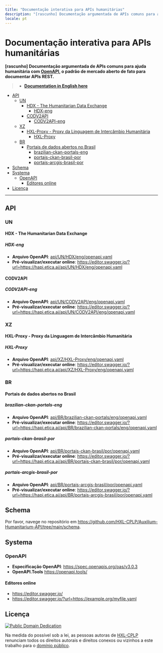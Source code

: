 ```yaml
---
title: "Documentação interativa para APIs humanitárias"
description: "[rascunho] Documentação argumentada de APIs comuns para ajuda humanitária com OpenAPI"
locale: pt
---
```


# Documentação interativa para APIs humanitárias

**[rascunho] Documentação argumentada de APIs comuns para ajuda humanitária com
[OpenAPI](https://www.openapis.org/), o padrão de mercado aberto de fato para
documentar APIs REST.**

> - **[Documentation in English here](eng.md)**

<!-- TOC depthFrom:2 -->

- [API](#api)
    - [UN](#un)
        - [HDX - The Humanitarian Data Exchange](#hdx---the-humanitarian-data-exchange)
            - [HDX-eng](#hdx-eng)
        - [CODV2API](#codv2api)
            - [CODV2API-eng](#codv2api-eng)
    - [XZ](#xz)
        - [HXL-Proxy - Proxy da Linguagem de Intercâmbio Humanitária](#hxl-proxy---proxy-da-linguagem-de-intercâmbio-humanitária)
            - [HXL-Proxy](#hxl-proxy)
    - [BR](#br)
        - [Portais de dados abertos no Brasil](#portais-de-dados-abertos-no-brasil)
            - [brazilian-ckan-portals-eng](#brazilian-ckan-portals-eng)
            - [portais-ckan-brasil-por](#portais-ckan-brasil-por)
            - [portais-arcgis-brasil-por](#portais-arcgis-brasil-por)
- [Schema](#schema)
- [Systema](#systema)
    - [OpenAPI](#openapi)
        - [Editores online](#editores-online)
- [Licença](#licença)

<!-- /TOC -->

---


## API

### UN

#### HDX - The Humanitarian Data Exchange

##### HDX-eng
- **Arquivo OpenAPI**: [api/UN/HDX/eng/openapi.yaml](api/UN/HDX/eng/openapi.yaml)
- **Pré-visualizar/executar online**: <https://editor.swagger.io/?url=https://hapi.etica.ai/api/UN/HDX/eng/openapi.yaml>

#### CODV2API

##### CODV2API-eng
- **Arquivo OpenAPI**: [api/UN/CODV2API/eng/openapi.yaml](api/UN/CODV2API/eng/openapi.yaml)
- **Pré-visualizar/executar online**: <https://editor.swagger.io/?url=https://hapi.etica.ai/api/UN/CODV2API/eng/openapi.yaml>

### XZ

#### HXL-Proxy - Proxy da Linguagem de Intercâmbio Humanitária

##### HXL-Proxy
- **Arquivo OpenAPI**: [api/XZ/HXL-Proxy/eng/openapi.yaml](api/XZ/HXL-Proxy/eng/openapi.yaml)
- **Pré-visualizar/executar online**: <https://editor.swagger.io/?url=https://hapi.etica.ai/api/XZ/HXL-Proxy/eng/openapi.yaml>

### BR

#### Portais de dados abertos no Brasil

##### brazilian-ckan-portals-eng

- **Arquivo OpenAPI**: [api/BR/brazilian-ckan-portals/eng/openapi.yaml](api/BR/brazilian-ckan-portals/eng/openapi.yaml)
- **Pré-visualizar/executar online**: <https://editor.swagger.io/?url=https://hapi.etica.ai/api/BR/brazilian-ckan-portals/eng/openapi.yaml>

##### portais-ckan-brasil-por

- **Arquivo OpenAPI**: [api/BR/portais-ckan-brasil/por/openapi.yaml](api/BR/portais-ckan-brasil/por/openapi.yaml)
- **Pré-visualizar/executar online**: <https://editor.swagger.io/?url=https://hapi.etica.ai/api/BR/portais-ckan-brasil/por/openapi.yaml>

##### portais-arcgis-brasil-por

- **Arquivo OpenAPI**: [api/BR/portais-arcgis-brasil/por/openapi.yaml](api/BR/portais-arcgis-brasil/por/openapi.yaml)
- **Pré-visualizar/executar online**: <https://editor.swagger.io/?url=https://hapi.etica.ai/api/BR/portais-arcgis-brasil/por/openapi.yaml>

## Schema

Por favor, navege no repositório em <https://github.com/HXL-CPLP/Auxilium-Humanitarium-API/tree/main/schema>.

## Systema

### OpenAPI
- **Especificação OpenAPI**: <https://spec.openapis.org/oas/v3.0.3>
- **OpenAPI.Tools** <https://openapi.tools/>

#### Editores online
- <https://editor.swagger.io/>
- <https://editor.swagger.io/?url=https://example.org/myfile.yaml>

## Licença

<!--TODO: o texto em português da licença é um rascunho. Ainda precisa ser revisado -->

[![Public Domain Dedication](https://i.creativecommons.org/p/zero/1.0/88x31.png)](UNLICENSE)

Na medida do possível sob a lei, as pessoas autoras de
[HXL-CPLP](https://github.com/HXL-CPLP) renunciam todos os direitos autorais e
direitos conexos ou vizinhos a este trabalho para o [domínio público](UNLICENSE).
